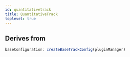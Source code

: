 ```yaml
---
id: quantitativetrack
title: QuantitativeTrack
toplevel: true
---
```


## Derives from

```js
baseConfiguration: createBaseTrackConfig(pluginManager)
```
